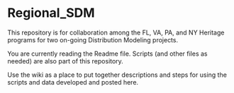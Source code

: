 # Regional_SDM

This repository is for collaboration among the FL, VA, PA, and NY Heritage programs for two on-going Distribution Modeling projects. 

You are currently reading the Readme file. Scripts (and other files as needed) are also part of this repository.

Use the wiki as a place to put together descriptions and steps for using the scripts and data developed and posted here. 